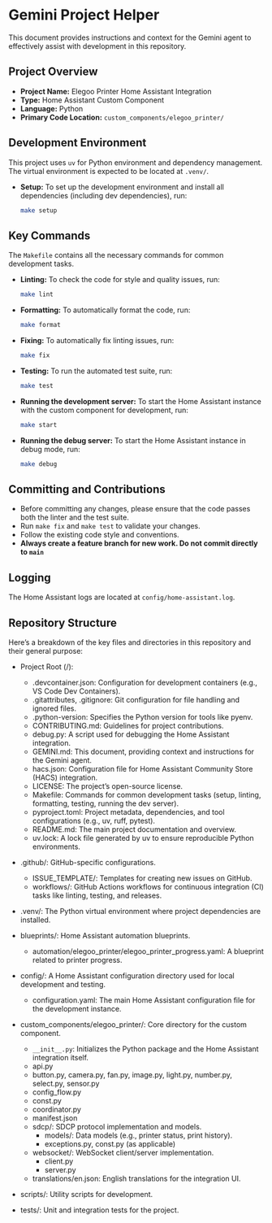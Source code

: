 # Gemini Project Helper

This document provides instructions and context for the Gemini agent to effectively assist with development in this repository.

## Project Overview

- **Project Name:** Elegoo Printer Home Assistant Integration
- **Type:** Home Assistant Custom Component
- **Language:** Python
- **Primary Code Location:** `custom_components/elegoo_printer/`

## Development Environment

This project uses `uv` for Python environment and dependency management. The virtual environment is expected to be located at `.venv/`.

- **Setup:** To set up the development environment and install all dependencies (including dev dependencies), run:
  ```bash
  make setup
  ```

## Key Commands

The `Makefile` contains all the necessary commands for common development tasks.

- **Linting:** To check the code for style and quality issues, run:

  ```bash
  make lint
  ```

- **Formatting:** To automatically format the code, run:

  ```bash
  make format
  ```

- **Fixing:** To automatically fix linting issues, run:

  ```bash
  make fix
  ```

- **Testing:** To run the automated test suite, run:

  ```bash
  make test
  ```

- **Running the development server:** To start the Home Assistant instance with the custom component for development, run:

  ```bash
  make start
  ```

- **Running the debug server:** To start the Home Assistant instance in debug mode, run:
  ```bash
  make debug
  ```

## Committing and Contributions

- Before committing any changes, please ensure that the code passes both the linter and the test suite.
- Run `make fix` and `make test` to validate your changes.
- Follow the existing code style and conventions.
- **Always create a feature branch for new work. Do not commit directly to `main`**

## Logging

The Home Assistant logs are located at `config/home-assistant.log`.

## Repository Structure

Here’s a breakdown of the key files and directories in this repository and their general purpose:

- Project Root (/):

  - .devcontainer.json: Configuration for development containers (e.g., VS Code Dev Containers).
  - .gitattributes, .gitignore: Git configuration for file handling and ignored files.
  - .python-version: Specifies the Python version for tools like pyenv.
  - CONTRIBUTING.md: Guidelines for project contributions.
  - debug.py: A script used for debugging the Home Assistant integration.
  - GEMINI.md: This document, providing context and instructions for the Gemini agent.
  - hacs.json: Configuration file for Home Assistant Community Store (HACS) integration.
  - LICENSE: The project’s open-source license.
  - Makefile: Commands for common development tasks (setup, linting, formatting, testing, running the dev server).
  - pyproject.toml: Project metadata, dependencies, and tool configurations (e.g., uv, ruff, pytest).
  - README.md: The main project documentation and overview.
  - uv.lock: A lock file generated by uv to ensure reproducible Python environments.

- .github/: GitHub-specific configurations.

  - ISSUE_TEMPLATE/: Templates for creating new issues on GitHub.
  - workflows/: GitHub Actions workflows for continuous integration (CI) tasks like linting, testing, and releases.

- .venv/: The Python virtual environment where project dependencies are installed.

- blueprints/: Home Assistant automation blueprints.

  - automation/elegoo_printer/elegoo_printer_progress.yaml: A blueprint related to printer progress.

- config/: A Home Assistant configuration directory used for local development and testing.

  - configuration.yaml: The main Home Assistant configuration file for the development instance.

- custom_components/elegoo_printer/: Core directory for the custom component.

  - `__init__.py`: Initializes the Python package and the Home Assistant integration itself.
  - api.py
  - button.py, camera.py, fan.py, image.py, light.py, number.py, select.py, sensor.py
  - config_flow.py
  - const.py
  - coordinator.py
  - manifest.json
  - sdcp/: SDCP protocol implementation and models.
    - models/: Data models (e.g., printer status, print history).
    - exceptions.py, const.py (as applicable)
  - websocket/: WebSocket client/server implementation.
    - client.py
    - server.py
  - translations/en.json: English translations for the integration UI.

- scripts/: Utility scripts for development.

- tests/: Unit and integration tests for the project.

